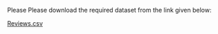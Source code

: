 Please Please download the required dataset from the link given below: 

[Reviews.csv](https://drive.google.com/file/d/1RSyc7khEw2lOX2yg5j-iZFyOxSy8wbse/view?usp=sharing)


